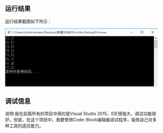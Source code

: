 ## 运行结果

运行结果截图如下所示：

![](img/img1.png)



## 调试信息

说明:我在前面所有的项目中用的是Visual Studio 2015，IDE很强大，调试功能很好。但是，在这个项目中，我要使用Code::Block编辑器调试程序，锻炼自己对多种工具的适应能力。

